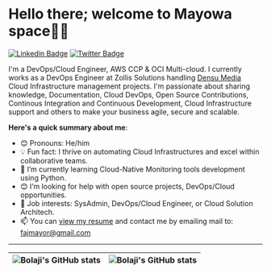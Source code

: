 # Hello there; welcome to Mayowa space👋🏾

[![Linkedin Badge](https://img.shields.io/badge/-fajmayor-blue?style=for-the-badge&logo=Linkedin&logoColor=white&link=https://www.linkedin.com/in/fajmayor)](https://www.linkedin.com/in/fajmayor) [![Twitter Badge](https://img.shields.io/badge/-@fajmayor_nice-1ca0f1?style=for-the-badge&logo=twitter&logoColor=white&link=https://twitter.com/fajmayor_nice)](https://twitter.com/fajmayor_nice)

I'm a DevOps/Cloud Engineer, AWS CCP & OCI Multi-cloud. I currently works as a DevOps Engineer at Zollis Solutions handling [Densu Media](https://densu.com) Cloud Infrastructure management projects. I'm passionate about sharing knowledge, Documentation, Cloud DevOps, Open Source Contributions, Continous Integration and Continuous Development, Cloud Infrastructure support and others to make your business agile, secure and scalable.

**Here's a quick summary about me**:

- 😊 Pronouns: He/him
- 💡 Fun fact: I thrive on automating Cloud Infrastructures and excel within collaborative teams.
- 🌱 I’m currently learning Cloud-Native Monitoring tools development using Python.
- 😊 I’m looking for help with open source projects, DevOps/Cloud opportunities.
- 💼 Job interests: SysAdmin, DevOps/Cloud Engineer, or Cloud Solution Architech.
- 📫 You can [view my resume](#) and contact me by emailing mail to: fajmayor@gmail.com

---

| <img align="center" src="https://github-readme-stats.vercel.app/api?username=fajmayor&show_icons=true&include_all_commits=true&hide_border=true" alt="Bolaji's GitHub stats" /> | <img align="center" src="https://github-readme-stats.vercel.app/api/top-langs/?username=fajmayor&langs_count=8&layout=compact&hide_border=true" alt="Bolaji's GitHub stats" /> |
| ------------- | ------------- |
